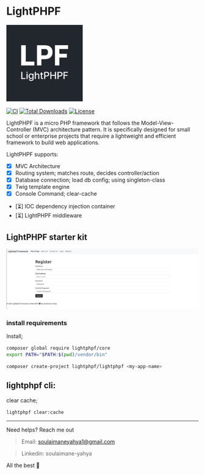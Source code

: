 # LightPHPF

<a href="https://github.com/lightphpf" target="_blank"><img src="./public/assets/imgs/xlpf.png" width="200" alt="Laravel Logo"></a>

[![CI](https://github.com/lightphpf/lightphpf/actions/workflows/ci.yml/badge.svg)](https://github.com/lightphpf/lightphpf/actions/workflows/ci.yml)
[![Total Downloads](https://img.shields.io/packagist/dt/lightphpf/lightphpf.svg?style=flat-square)](https://packagist.org/packages/lightphpf/lightphpf)
[![License](https://img.shields.io/github/license/lightphpf/lightphpf?style=flat-square)](https://github.com/lightphpf/lightphpf/blob/main/LICENSE)

LightPHPF is a micro PHP framework that follows the Model-View-Controller (MVC) architecture pattern.
It is specifically designed for small school or enterprise projects that require a lightweight and efficient framework to build web applications.

LightPHPF supports:

* [x] MVC Architecture
* [x] Routing system; matches route, decides controller/action
* [x] Database connection; load db config; using singleton-class
* [x] Twig template engine
* [x] Console Command; clear-cache
* [⏳] IOC dependency injection container
* [⏳] LightPHPF middleware

## LightPHPF starter kit

<img src="./public/assets/imgs/x.png" alt="project" />

### install requirements

Install;
```sh
composer global require lightphpf/core
export PATH="$PATH:$(pwd)/vendor/bin"
```

```sh
composer create-project lightphpf/lightphpf <my-app-name>
```

## lightphpf cli:

clear cache;
```sh
lightphpf clear:cache
```

---

Need helps? Reach me out

> Email: soulaimaneyahya1@gmail.com

> Linkedin: soulaimane-yahya

All the best :beer:
